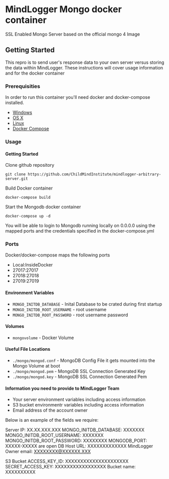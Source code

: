 #  MindLogger Mongo docker container

SSL Enabled Mongo Server based on the official mongo 4 Image

## Getting Started

This repro is to send user's response data to your own server versus storing the data within MindLogger. These instructions will cover usage information and for the docker container 

### Prerequisities


In order to run this container you'll need docker and docker-compose installed.


* [Windows](https://docs.docker.com/windows/started)
* [OS X](https://docs.docker.com/mac/started/)
* [Linux](https://docs.docker.com/linux/started/)
* [Docker Compose](https://docs.docker.com/compose/install/)


### Usage

#### Getting Started

Clone github repository 
```shell
git clone https://github.com/ChildMindInstitute/mindlogger-arbitrary-server.git
```

Build Docker container
```shell
docker-compose build
```

Start the Mongodb docker container
```shell
docker-compose up -d
```

You will be able to login to Mongodb running locally on 0.0.0.0 using the
mapped ports and the credentials specified in the docker-compose.yml

### Ports

Docker/docker-compose maps the following ports
- Local:InsideDocker
- 27017:27017
- 27018:27018
- 27019:27019

#### Environment Variables

* `MONGO_INITDB_DATABASE` - Inital Database to be crated during first startup
* `MONGO_INITDB_ROOT_USERNAME` - root username
* `MONGO_INITDB_ROOT_PASSWORD` - root username password

#### Volumes

* `mongovolume` - Docker Volume 

#### Useful File Locations

* `./mongo/mongod.conf` - MongoDB Config File it gets mounted into the Mongo Volume at boot
* `./mongo/mongod.pem` - MongoDB SSL Connection Generated Key
* `./mongo/mongod.key` - MongoDB SSL Connection Generated Pem

#### Information you need to provide to MindLogger Team 
* Your server environment variables including access information 
* S3 bucket environmentr variables including access information
* Email address of the account owner 

Below is an example of the fields we require: 

Server IP: XX.XX.XXX.XXX
MONGO_INITDB_DATABASE: XXXXXXX
MONGO_INITDB_ROOT_USERNAME: XXXXXXX
MONGO_INITDB_ROOT_PASSWORD: XXXXXXXX
MONGODB_PORT: XXXXX-XXXXX are open
DB Host URL: XXXXXXXXXXXXX
MindLogger Owner email: XXXXXXXX@XXXXXX.XXX

S3 Bucket
ACCESS_KEY_ID: XXXXXXXXXXXXXXXXXXXXX
SECRET_ACCESS_KEY: XXXXXXXXXXXXXXXXX
Bucket name: XXXXXXXXXX



